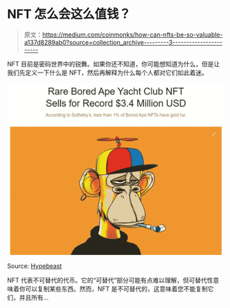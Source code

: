 # NFT 怎么会这么值钱？

> 原文：<https://medium.com/coinmonks/how-can-nfts-be-so-valuable-a137d8289ab0?source=collection_archive---------3----------------------->

NFT 目前是密码世界中的锐舞。如果你还不知道，你可能想知道为什么，但是让我们先定义一下什么是 NFT，然后再解释为什么每个人都对它们如此着迷。

![](img/e176f45ea866709aa14479bbb54b35e9.png)

Source: [Hypebeast](https://hypebeast.com/2021/10/bored-ape-yacht-club-nft-3-4-million-record-sothebys-metaverse)

NFT 代表不可替代的代币。它的“可替代”部分可能有点难以理解，但可替代性意味着你可以复制某些东西。然而，NFT 是不可替代的，这意味着您不能复制它们，并且所有…